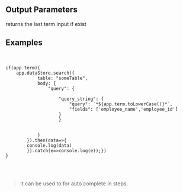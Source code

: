 
## Output Parameters
  returns the last term input if exist
​
## Examples
​
```
if(app.term){
	app.dataStore.search({
            table: "someTable",
            body: {
                "query": {
             
                    "query_string": {
                        "query": `*${app.term.toLowerCase()}*`,
                        "fields": ['employee_name','employee_id']
                    }
                    }

                
            }
        }).then(data=>{
        console.log(data)
        }).catch(e=>console.log(e));})
}


```
​
> It can be used to for auto complete in steps.

